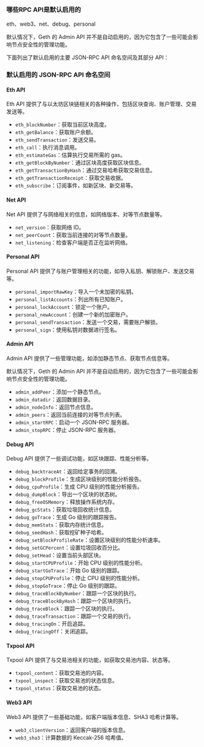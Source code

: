 ### 哪些RPC API是默认启用的

eth、web3、net、debug、personal

默认情况下，Geth 的 Admin API 并不是自动启用的，因为它包含了一些可能会影响节点安全性的管理功能。

下面列出了默认启用的主要 JSON-RPC API 命名空间及其部分 API：

### 默认启用的 JSON-RPC API 命名空间

#### Eth API

Eth API 提供了与以太坊区块链相关的各种操作，包括区块查询、账户管理、交易发送等。

- `eth_blockNumber`：获取当前区块高度。
- `eth_getBalance`：获取账户余额。
- `eth_sendTransaction`：发送交易。
- `eth_call`：执行消息调用。
- `eth_estimateGas`：估算执行交易所需的 gas。
- `eth_getBlockByNumber`：通过区块高度获取区块信息。
- `eth_getTransactionByHash`：通过交易哈希获取交易信息。
- `eth_getTransactionReceipt`：获取交易收据。
- `eth_subscribe`：订阅事件，如新区块、新交易等。

#### Net API

Net API 提供了与网络相关的信息，如网络版本、对等节点数量等。

- `net_version`：获取网络 ID。
- `net_peerCount`：获取当前连接的对等节点数量。
- `net_listening`：检查客户端是否正在监听网络。

#### Personal API

Personal API 提供了与账户管理相关的功能，如导入私钥、解锁账户、发送交易等。

- `personal_importRawKey`：导入一个未加密的私钥。
- `personal_listAccounts`：列出所有已知账户。
- `personal_lockAccount`：锁定一个账户。
- `personal_newAccount`：创建一个新的加密账户。
- `personal_sendTransaction`：发送一个交易，需要账户解锁。
- `personal_sign`：使用私钥对数据进行签名。

#### Admin API

Admin API 提供了一些管理功能，如添加静态节点、获取节点信息等。

默认情况下，Geth 的 Admin API 并不是自动启用的，因为它包含了一些可能会影响节点安全性的管理功能。

- `admin_addPeer`：添加一个静态节点。
- `admin_datadir`：返回数据目录。
- `admin_nodeInfo`：返回节点信息。
- `admin_peers`：返回当前连接的对等节点列表。
- `admin_startRPC`：启动一个 JSON-RPC 服务器。
- `admin_stopRPC`：停止 JSON-RPC 服务器。

#### Debug API

Debug API 提供了一些调试功能，如区块跟踪、性能分析等。

- `debug_backtraceAt`：返回给定事务的回溯。
- `debug_blockProfile`：生成区块级别的性能分析报告。
- `debug_cpuProfile`：生成 CPU 级别的性能分析报告。
- `debug_dumpBlock`：导出一个区块的状态树。
- `debug_freeOSMemory`：释放操作系统内存。
- `debug_gcStats`：获取垃圾回收统计信息。
- `debug_goTrace`：生成 Go 级别的跟踪报告。
- `debug_memStats`：获取内存统计信息。
- `debug_seedHash`：获取挖矿种子哈希。
- `debug_setBlockProfileRate`：设置区块级别的性能分析速率。
- `debug_setGCPercent`：设置垃圾回收百分比。
- `debug_setHead`：设置当前头部区块。
- `debug_startCPUProfile`：开始 CPU 级别的性能分析。
- `debug_startGoTrace`：开始 Go 级别的跟踪。
- `debug_stopCPUProfile`：停止 CPU 级别的性能分析。
- `debug_stopGoTrace`：停止 Go 级别的跟踪。
- `debug_traceBlockByNumber`：跟踪一个区块的执行。
- `debug_traceBlockByHash`：跟踪一个区块的执行。
- `debug_traceBlock`：跟踪一个区块的执行。
- `debug_traceTransaction`：跟踪一个交易的执行。
- `debug_tracingOn`：开启追踪。
- `debug_tracingOff`：关闭追踪。

#### Txpool API

Txpool API 提供了与交易池相关的功能，如获取交易池内容、状态等。

- `txpool_content`：获取交易池的内容。
- `txpool_inspect`：获取交易池的状态信息。
- `txpool_status`：获取交易池的状态。

#### Web3 API

Web3 API 提供了一些基础功能，如客户端版本信息、SHA3 哈希计算等。

- `web3_clientVersion`：返回客户端的版本信息。
- `web3_sha3`：计算数据的 Keccak-256 哈希值。